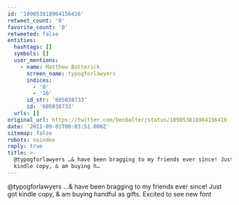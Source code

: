 ```yaml
---
id: '109053818964156416'
retweet_count: '0'
favorite_count: '0'
retweeted: false
entities:
  hashtags: []
  symbols: []
  user_mentions:
    - name: Matthew Butterick
      screen_name: typogforlawyers
      indices:
        - '0'
        - '16'
      id_str: '605038733'
      id: '605038733'
  urls: []
original_url: https://twitter.com/benbalter/status/109053818964156416
date: '2011-09-01T00:03:51.000Z'
sitemap: false
robots: noindex
reply: true
title: >-
  @typogforlawyers …& have been bragging to my friends ever since! Just got
  kindle copy, & am buying h…
---
```


@typogforlawyers …& have been bragging to my friends ever since! Just got kindle copy, & am buying handful as gifts. Excited to see new font